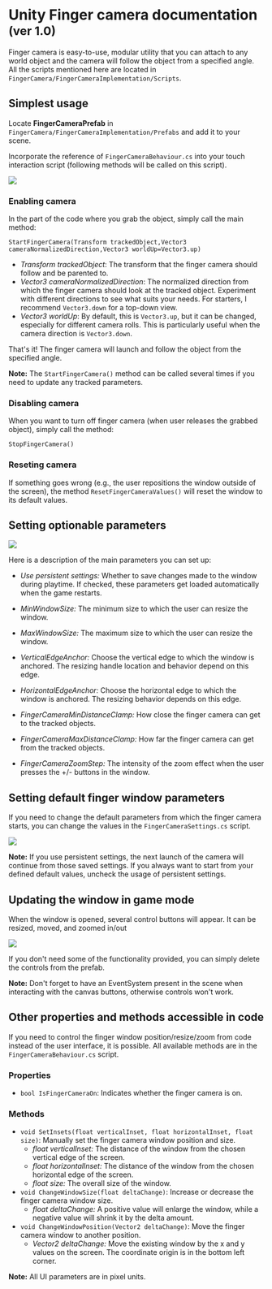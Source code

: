 # Unity Finger camera documentation <sub>(ver 1.0)</sub>

Finger camera is easy-to-use, modular utility that you can attach to any world object and the camera will follow the object from a specified angle. All the scripts mentioned here are located in `FingerCamera/FingerCameraImplementation/Scripts`.


## Simplest usage

Locate **FingerCameraPrefab** in `FingerCamera/FingerCameraImplementation/Prefabs` and add it to your scene.

Incorporate the reference of `FingerCameraBehaviour.cs` into your touch interaction script (following methods will be called on this script).

<img src="https://github.com/SitronX/UnityFingerCamera/assets/68167377/182ae5e6-d69e-4418-a9dc-43956c1d3847"/>


### Enabling camera

In the part of the code where you grab the object, simply call the main method:

`StartFingerCamera(Transform trackedObject,Vector3 cameraNormalizedDirection,Vector3 worldUp=Vector3.up)`
- *Transform trackedObject*: The transform that the finger camera should follow and be parented to.
- *Vector3 cameraNormalizedDirection*: The normalized direction from which the finger camera should look at the tracked object. Experiment with different directions to see what suits your needs. For starters, I recommend `Vector3.down` for a top-down view.
- *Vector3 worldUp*: By default, this is `Vector3.up`, but it can be changed, especially for different camera rolls. This is particularly useful when the camera direction is `Vector3.down`.

That's it! The finger camera will launch and follow the object from the specified angle.

**Note:** The `StartFingerCamera()` method can be called several times if you need to update any tracked parameters.

### Disabling camera
When you want to turn off finger camera (when user releases the grabbed object), simply call the method:

`StopFingerCamera()`

### Reseting camera

If something goes wrong (e.g., the user repositions the window outside of the screen), the method `ResetFingerCameraValues()` will reset the window to its default values.

## Setting optionable parameters

<img src="https://github.com/SitronX/UnityFingerCamera/assets/68167377/f55380b3-e6b0-4102-b479-71618cc05aed"/>

Here is a description of the main parameters you can set up:

- *Use persistent settings:* Whether to save changes made to the window during playtime. If checked, these parameters get loaded automatically when the game restarts.

- *MinWindowSize:* The minimum size to which the user can resize the window.

- *MaxWindowSize:* The maximum size to which the user can resize the window.

- *VerticalEdgeAnchor:* Choose the vertical edge to which the window is anchored. The resizing handle location and behavior depend on this edge.

- *HorizontalEdgeAnchor:* Choose the horizontal edge to which the window is anchored. The resizing behavior depends on this edge.

- *FingerCameraMinDistanceClamp:* How close the finger camera can get to the tracked objects.

- *FingerCameraMaxDistanceClamp:* How far the finger camera can get from the tracked objects.

- *FingerCameraZoomStep:* The intensity of the zoom effect when the user presses the +/- buttons in the window.

## Setting default finger window parameters

If you need to change the default parameters from which the finger camera starts, you can change the values in the `FingerCameraSettings.cs` script. 

<img src="https://github.com/SitronX/UnityFingerCamera/assets/68167377/0557bc06-e55b-4f93-9b64-efc899732aeb"/>

**Note:** If you use persistent settings, the next launch of the camera will continue from those saved settings. If you always want to start from your defined default values, uncheck the usage of persistent settings.

## Updating the window in game mode

When the window is opened, several control buttons will appear. It can be resized, moved, and zoomed in/out

<img src="https://github.com/SitronX/UnityFingerCamera/assets/68167377/01c2bfb9-e21c-47ee-9eb8-4ca8639424fb"/>

If you don't need some of the functionality provided, you can simply delete the controls from the prefab.

**Note:** Don't forget to have an EventSystem present in the scene when interacting with the canvas buttons, otherwise controls won't work.

## Other properties and methods accessible in code

If you need to control the finger window position/resize/zoom from code instead of the user interface, it is possible. All available methods are in the `FingerCameraBehaviour.cs` script.

### Properties
- `bool IsFingerCameraOn`: Indicates whether the finger camera is on.

### Methods
- `void SetInsets(float verticalInset, float horizontalInset, float size)`: Manually set the finger camera window position and size.
    - *float verticalInset:* The distance of the window from the chosen vertical edge of the screen.
    - *float horizontalInset:* The distance of the window from the chosen horizontal edge of the screen.
    - *float size:* The overall size of the window.
- `void ChangeWindowSize(float deltaChange)`: Increase or decrease the finger camera window size.
    - *float deltaChange:* A positive value will enlarge the window, while a negative value will shrink it by the delta amount.
- `void ChangeWindowPosition(Vector2 deltaChange)`: Move the finger camera window to another position.
    - *Vector2 deltaChange:* Move the existing window by the x and y values on the screen. The coordinate origin is in the bottom left corner.

**Note:** All UI parameters are in pixel units.
